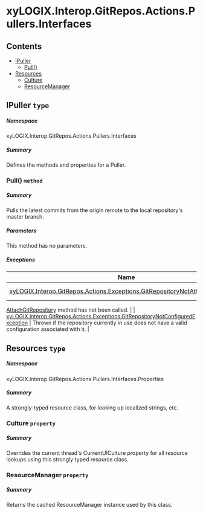 <a name='assembly'></a>
# xyLOGIX.Interop.GitRepos.Actions.Pullers.Interfaces

## Contents

- [IPuller](#T-xyLOGIX-Interop-GitRepos-Actions-Pullers-Interfaces-IPuller 'xyLOGIX.Interop.GitRepos.Actions.Pullers.Interfaces.IPuller')
  - [Pull()](#M-xyLOGIX-Interop-GitRepos-Actions-Pullers-Interfaces-IPuller-Pull 'xyLOGIX.Interop.GitRepos.Actions.Pullers.Interfaces.IPuller.Pull')
- [Resources](#T-xyLOGIX-Interop-GitRepos-Actions-Pullers-Interfaces-Properties-Resources 'xyLOGIX.Interop.GitRepos.Actions.Pullers.Interfaces.Properties.Resources')
  - [Culture](#P-xyLOGIX-Interop-GitRepos-Actions-Pullers-Interfaces-Properties-Resources-Culture 'xyLOGIX.Interop.GitRepos.Actions.Pullers.Interfaces.Properties.Resources.Culture')
  - [ResourceManager](#P-xyLOGIX-Interop-GitRepos-Actions-Pullers-Interfaces-Properties-Resources-ResourceManager 'xyLOGIX.Interop.GitRepos.Actions.Pullers.Interfaces.Properties.Resources.ResourceManager')

<a name='T-xyLOGIX-Interop-GitRepos-Actions-Pullers-Interfaces-IPuller'></a>
## IPuller `type`

##### Namespace

xyLOGIX.Interop.GitRepos.Actions.Pullers.Interfaces

##### Summary

Defines the methods and properties for a Puller.

<a name='M-xyLOGIX-Interop-GitRepos-Actions-Pullers-Interfaces-IPuller-Pull'></a>
### Pull() `method`

##### Summary

Pulls the latest commits from the origin remote to the local repository's
master branch.

##### Parameters

This method has no parameters.

##### Exceptions

| Name | Description |
| ---- | ----------- |
| [xyLOGIX.Interop.GitRepos.Actions.Exceptions.GitRepositoryNotAttachedException](#T-xyLOGIX-Interop-GitRepos-Actions-Exceptions-GitRepositoryNotAttachedException 'xyLOGIX.Interop.GitRepos.Actions.Exceptions.GitRepositoryNotAttachedException') | Thrown if the
[AttachGitRepository](#M-xyLOGIX-Interop-GitRepos-Interfaces-IGitRepositoryAction-AttachGitRepository 'xyLOGIX.Interop.GitRepos.Interfaces.IGitRepositoryAction.AttachGitRepository')
method has not been called. |
| [xyLOGIX.Interop.GitRepos.Actions.Exceptions.GitRepositoryNotConfiguredException](#T-xyLOGIX-Interop-GitRepos-Actions-Exceptions-GitRepositoryNotConfiguredException 'xyLOGIX.Interop.GitRepos.Actions.Exceptions.GitRepositoryNotConfiguredException') | Thrown
if the repository currently in use does not have a valid configuration
associated with it. |

<a name='T-xyLOGIX-Interop-GitRepos-Actions-Pullers-Interfaces-Properties-Resources'></a>
## Resources `type`

##### Namespace

xyLOGIX.Interop.GitRepos.Actions.Pullers.Interfaces.Properties

##### Summary

A strongly-typed resource class, for looking up localized strings, etc.

<a name='P-xyLOGIX-Interop-GitRepos-Actions-Pullers-Interfaces-Properties-Resources-Culture'></a>
### Culture `property`

##### Summary

Overrides the current thread's CurrentUICulture property for all
  resource lookups using this strongly typed resource class.

<a name='P-xyLOGIX-Interop-GitRepos-Actions-Pullers-Interfaces-Properties-Resources-ResourceManager'></a>
### ResourceManager `property`

##### Summary

Returns the cached ResourceManager instance used by this class.

